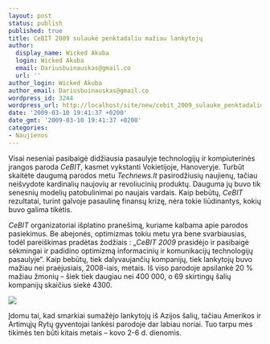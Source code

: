 ```yaml
---
layout: post
status: publish
published: true
title: CeBIT 2009 sulaukė penktadaliu mažiau lankytojų
author:
  display_name: Wicked Akuba
  login: Wicked Akuba
  email: Dariusbuinauskas@gmail.co
  url: ''
author_login: Wicked Akuba
author_email: Dariusbuinauskas@gmail.co
wordpress_id: 3244
wordpress_url: http://localhost/site/new/cebit_2009_sulauke_penktadaliu_maziau_lankytoju/
date: '2009-03-10 19:41:37 +0200'
date_gmt: '2009-03-10 19:41:37 +0200'
categories:
- Naujienos
---
```

<p>Visai neseniai pasibaigė didžiausia pasaulyje technologijų ir kompiuterinės įrangos paroda <i>CeBIT</i>, kasmet vykstanti Vokietijoje, Hanoveryje. Turbūt skaitėte daugumą parodos metu <i>Technews.lt</i> pasirodžiusių naujienų, tačiau neišvydote kardinalių naujovių ar revoliucinių produktų. Dauguma jų buvo tik senesnių modelių patobulinimai po naujais vardais. Kaip bebūtų, <i>CeBIT</i> rezultatai, turint galvoje pasaulinę finansų krizę, nėra tokie liūdinantys, kokių buvo galima tikėtis. </p>
<p><i>CeBIT </i>organizatoriai išplatino pranešimą, kuriame kalbama apie parodos pasiekimus. Be abejonės, optimizmas tokiu metu yra bene svarbiausias, todėl pareiškimas pradėtas žodžiais : „<i>CeBIT 2009 </i> prasidėjo ir pasibaigė sėkmingai ir padidino optimizmą informacinių ir komunikacijų technologijų pasaulyje“. Kaip bebūtų, tiek dalyvaujančių kompanijų, tiek lankytojų buvo mažiau nei praėjusiais, 2008-iais, metais. Iš viso parodoje apsilankė 20 % mažiau žmonių – šiek tiek daugiau nei 400 000, o 69 skirtingų šalių kompanijų skaičius siekė 4300. </p>
<p><img src="http://akuba.technews.lt/cebit_2009.jpg" /></p>
<p>Įdomu tai, kad smarkiai sumažėjo lankytojų iš Azijos šalių, tačiau Amerikos ir Artimųjų Rytų gyventojai lankėsi parodoje dar labiau noriai. Tuo tarpu mes tikimės ten būti kitais metais – kovo 2-6 d. dienomis.</p>
